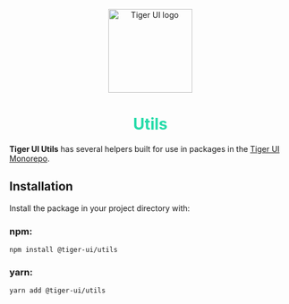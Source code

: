 <p align="center">
  <img src="https://github.com/xenobreach/tiger-ui/assets/92295550/dec971fb-64c5-4c5f-ba27-b940556b65fb" alt="Tiger UI logo" height="150" width="150">
  <h1 align="center" style="color: #26dba9">Utils</h1>
</p>

**Tiger UI Utils** has several helpers built for use in packages in the [Tiger UI Monorepo](https://github.com/xenobreach/tiger-ui).

## Installation
Install the package in your project directory with:
### npm:
```
npm install @tiger-ui/utils
```
### yarn:
```
yarn add @tiger-ui/utils
```
